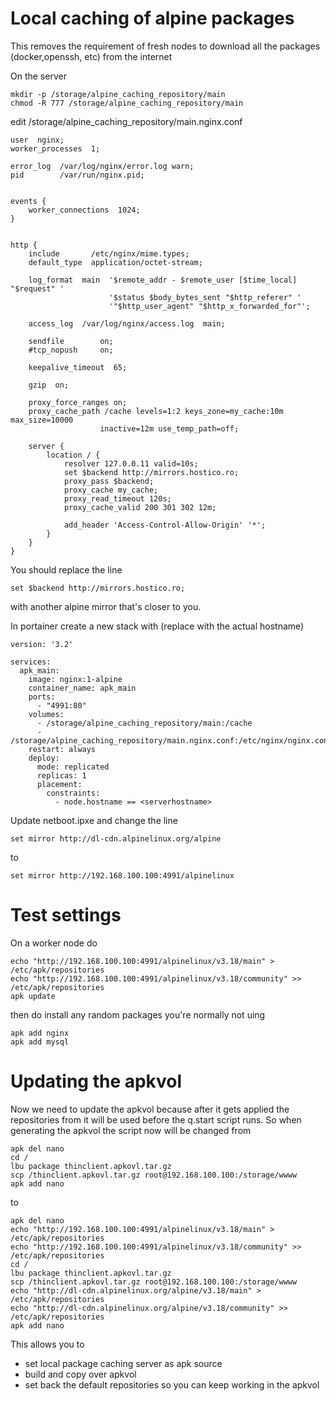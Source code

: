 # Local caching of alpine packages
This removes the requirement of fresh nodes to download all the packages (docker,openssh, etc) from the internet

On the server
```
mkdir -p /storage/alpine_caching_repository/main
chmod -R 777 /storage/alpine_caching_repository/main
```

edit /storage/alpine_caching_repository/main.nginx.conf
```
user  nginx;
worker_processes  1;

error_log  /var/log/nginx/error.log warn;
pid        /var/run/nginx.pid;


events {
    worker_connections  1024;
}


http {
    include       /etc/nginx/mime.types;
    default_type  application/octet-stream;

    log_format  main  '$remote_addr - $remote_user [$time_local] "$request" '
                      '$status $body_bytes_sent "$http_referer" '
                      '"$http_user_agent" "$http_x_forwarded_for"';

    access_log  /var/log/nginx/access.log  main;

    sendfile        on;
    #tcp_nopush     on;

    keepalive_timeout  65;

    gzip  on;

    proxy_force_ranges on;
    proxy_cache_path /cache levels=1:2 keys_zone=my_cache:10m max_size=10000
                    inactive=12m use_temp_path=off;

    server {
        location / {
            resolver 127.0.0.11 valid=10s;
            set $backend http://mirrors.hostico.ro;
            proxy_pass $backend;
            proxy_cache my_cache;
            proxy_read_timeout 120s;
            proxy_cache_valid 200 301 302 12m;

            add_header 'Access-Control-Allow-Origin' '*';
        }
    }
}
```
You should replace the line
```
set $backend http://mirrors.hostico.ro;
```
with another alpine mirror that's closer to you.

In portainer create a new stack with (replace <serverhostname> with the actual hostname)
```
version: '3.2'

services:
  apk_main:
    image: nginx:1-alpine
    container_name: apk_main
    ports:
      - "4991:80"
    volumes:
      - /storage/alpine_caching_repository/main:/cache
      - /storage/alpine_caching_repository/main.nginx.conf:/etc/nginx/nginx.conf:ro
    restart: always
    deploy:
      mode: replicated
      replicas: 1
      placement:
        constraints:
          - node.hostname == <serverhostname>
```

Update netboot.ipxe and change the line
```
set mirror http://dl-cdn.alpinelinux.org/alpine
```
to
```
set mirror http://192.168.100.100:4991/alpinelinux
```

# Test settings
On a worker node do 
```
echo "http://192.168.100.100:4991/alpinelinux/v3.18/main" > /etc/apk/repositories 
echo "http://192.168.100.100:4991/alpinelinux/v3.18/community" >> /etc/apk/repositories
apk update
```
then do install any random packages you're normally not uing
```
apk add nginx
apk add mysql
```

# Updating the apkvol
Now we need to update the apkvol because after it gets applied the repositories from it will be used before the q.start script runs.
So when generating the apkvol the script now will be changed from
```
apk del nano
cd /
lbu package thinclient.apkovl.tar.gz 
scp /thinclient.apkovl.tar.gz root@192.168.100.100:/storage/wwww 
apk add nano
```
to
```
apk del nano
echo "http://192.168.100.100:4991/alpinelinux/v3.18/main" > /etc/apk/repositories 
echo "http://192.168.100.100:4991/alpinelinux/v3.18/community" >> /etc/apk/repositories
cd /
lbu package thinclient.apkovl.tar.gz 
scp /thinclient.apkovl.tar.gz root@192.168.100.100:/storage/wwww
echo "http://dl-cdn.alpinelinux.org/alpine/v3.18/main" > /etc/apk/repositories 
echo "http://dl-cdn.alpinelinux.org/alpine/v3.18/community" >> /etc/apk/repositories 
apk add nano
```
This allows you to
* set local package caching server as apk source
* build and copy over apkvol
* set back the default repositories so you can keep working in the apkvol






